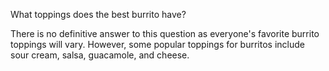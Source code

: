 What toppings does the best burrito have?

There is no definitive answer to this question as everyone's favorite burrito toppings will vary. However, some popular toppings for burritos include sour cream, salsa, guacamole, and cheese.
